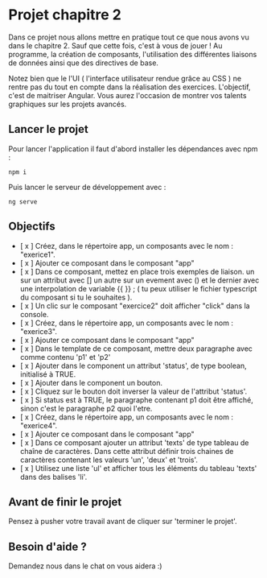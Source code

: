 # Projet chapitre 2

Dans ce projet nous allons mettre en pratique tout ce que nous avons vu dans le chapitre 2. Sauf que cette fois, c'est à vous de jouer ! Au programme, la création de composants, l'utilisation des différentes liaisons de données ainsi que des directives de base.

Notez bien que le l'UI ( l'interface utilisateur rendue grâce au CSS ) ne rentre pas du tout en compte dans la réalisation des exercices. L'objectif, c'est de maitriser Angular. Vous aurez l'occasion de montrer vos talents graphiques sur les projets avancés.

## Lancer le projet

Pour lancer l'application il faut d'abord installer les dépendances avec npm :

`npm i`

Puis lancer le serveur de développement avec :

`ng serve`

## Objectifs

- [ x ] Créez, dans le répertoire app, un composants avec le nom : "exerice1".
- [ x ] Ajouter ce composant dans le composant "app"
- [ x ] Dans ce composant, mettez en place trois exemples de liaison. un sur un attribut avec [] un autre sur un evement avec () et le dernier avec une interpolation de variable {{ }} ; ( tu peux utiliser le fichier typescript du composant si tu le souhaites ).
- [ x ] Un clic sur le composant "exercice2" doit afficher "click" dans la console.
- [ x ] Créez, dans le répertoire app, un composants avec le nom : "exerice3".
- [ x ] Ajouter ce composant dans le composant "app"
- [ x ] Dans le template de ce composant, mettre deux paragraphe avec comme contenu 'p1' et 'p2'
- [ x ] Ajouter dans le component un attribut 'status', de type boolean, initialisé à TRUE.
- [ x ] Ajouter dans le component un bouton.
- [ x ] Cliquez sur le bouton doit inverser la valeur de l'attribut 'status'.
- [ x ] Si status est à TRUE, le paragraphe contenant p1 doit être affiché, sinon c'est le paragraphe p2 quoi l'etre.
- [ x ] Créez, dans le répertoire app, un composants avec le nom : "exerice4".
- [ x ] Ajouter ce composant dans le composant "app"
- [ x ] Dans ce composant ajouter un attribut 'texts' de type tableau de chaîne de caractères. Dans cette attribut définir trois chaines de caractères contenant les valeurs 'un', 'deux' et 'trois'.
- [ x ] Utilisez une liste 'ul' et afficher tous les éléments du tableau 'texts' dans des balises 'li'.

## Avant de finir le projet

Pensez à pusher votre travail avant de cliquer sur 'terminer le projet'.

## Besoin d'aide ?

Demandez nous dans le chat on vous aidera :)
